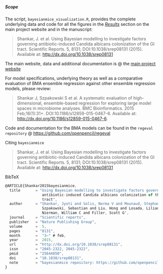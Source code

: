 ##### Scope
The script, `bayesianmice_visualization.R`, provides the complete underlying data and code for all the figures in the [*Results*][results] section on the main project website and in the manuscript:

> Shankar, J. et al. Using Bayesian modelling to investigate factors governing antibiotic-induced Candida albicans colonization of the GI tract. Scientific Reports. 5, 8131; DOI:10.1038/srep08131 (2015). Available at: http://dx.doi.org/10.1038/srep08131

The main website, data and additional documentation is @ the [main project website][mainsite]

For model specifications, underlying theory as well as a comparative evaluation of BMA ensemble regression against other ensemble regression models, please review:

> Shankar J, Szpakowski S et al. A systematic evaluation of high-dimensional, ensemble-based regression for exploring large model spaces in microbiome analyses. BMC Bioinformatics. 2015 Feb;16(1):31+. DOI:10.1186/s12859-015-0467-6. Available at: http://dx.doi.org/10.1186/s12859-015-0467-6.

Code and documentation for the BMA models can be found in the `regeval repository` @ https://github.com/openpencil/regeval

Citing `bayesianmice`

> Shankar, J. et al. Using Bayesian modelling to investigate factors governing antibiotic-induced Candida albicans colonization of the GI tract. Scientific Reports. 5, 8131; DOI:10.1038/srep08131 (2015). Available at: http://dx.doi.org/10.1038/srep08131

BibTeX
```javascript
@ARTICLE{Shankar2015bayesianmice,
  title       = "Using Bayesian modelling to investigate factors governing
                 antibiotic-induced Candida albicans colonization of the {GI}
                 tract",
  author      = "Shankar, Jyoti and Solis, Norma V and Mounaud, Stephanie and
                 Szpakowski, Sebastian and Liu, Hong and Losada, Liliana and
                 Nierman, William C and Filler, Scott G",
  journal     = "Scientific reports",
  publisher   = "Nature Publishing Group",
  volume      =  5,
  pages       = "8131",
  month       =  "3~" # feb,
  year        =  2015,
  url         = "http://dx.doi.org/10.1038/srep08131",
  issn        = "2045-2322, 2045-2322",
  pmid        = "25644850",
  doi         = "10.1038/srep08131",
  note        = "bayesianmice repository: https://github.com/openpencil/regeval"
}
```
<!--Websites-->
[mainsite]: http://openpencil.github.io/bayesianmice/ "_bayesianmice_: project documentation website"
[results]: http://openpencil.github.io/bayesianmice/results.html "_bayesianmice_: Results"
